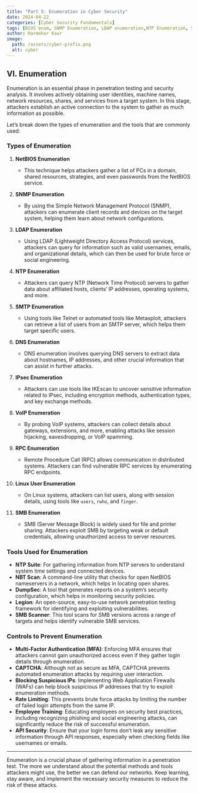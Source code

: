 ```yaml
---
title: "Part 5: Enumeration in Cyber Security"
date: 2024-04-22
categories: [Cyber Security Fundamentals]
tags: [BIOS enum, SNMP Enumeration, LDAP enumeration,NTP Enumeration, SMTP, DNS, IPSec Enum]
author: Harmehar Kaur
image:
  path: /assets/cyber-prefix.png
  alt: cyber
---
```


## VI. Enumeration

Enumeration is an essential phase in penetration testing and security analysis. It involves actively obtaining user identities, machine names, network resources, shares, and services from a target system. In this stage, attackers establish an active connection to the system to gather as much information as possible.

Let’s break down the types of enumeration and the tools that are commonly used:

### Types of Enumeration

1. **NetBIOS Enumeration**
   - This technique helps attackers gather a list of PCs in a domain, shared resources, strategies, and even passwords from the NetBIOS service.

2. **SNMP Enumeration**
   - By using the Simple Network Management Protocol (SNMP), attackers can enumerate client records and devices on the target system, helping them learn about network configurations.

3. **LDAP Enumeration**
   - Using LDAP (Lightweight Directory Access Protocol) services, attackers can query for information such as valid usernames, emails, and organizational details, which can then be used for brute force or social engineering.

4. **NTP Enumeration**
   - Attackers can query NTP (Network Time Protocol) servers to gather data about affiliated hosts, clients’ IP addresses, operating systems, and more.

5. **SMTP Enumeration**
   - Using tools like Telnet or automated tools like Metasploit, attackers can retrieve a list of users from an SMTP server, which helps them target specific users.

6. **DNS Enumeration**
   - DNS enumeration involves querying DNS servers to extract data about hostnames, IP addresses, and other crucial information that can assist in further attacks.

7. **IPsec Enumeration**
   - Attackers can use tools like IKEscan to uncover sensitive information related to IPsec, including encryption methods, authentication types, and key exchange methods.

8. **VoIP Enumeration**
   - By probing VoIP systems, attackers can collect details about gateways, extensions, and more, enabling attacks like session hijacking, eavesdropping, or VoIP spamming.

9. **RPC Enumeration**
   - Remote Procedure Call (RPC) allows communication in distributed systems. Attackers can find vulnerable RPC services by enumerating RPC endpoints.

10. **Linux User Enumeration**
    - On Linux systems, attackers can list users, along with session details, using tools like `users`, `rwho`, and `finger`.

11. **SMB Enumeration**
    - SMB (Server Message Block) is widely used for file and printer sharing. Attackers exploit SMB by targeting weak or default credentials, allowing unauthorized access to server resources.

### Tools Used for Enumeration

- **NTP Suite**: For gathering information from NTP servers to understand system time settings and connected devices.
- **NBT Scan**: A command-line utility that checks for open NetBIOS nameservers in a network, which helps in locating open shares.
- **DumpSec**: A tool that generates reports on a system’s security configuration, which helps in monitoring security policies.
- **Legion**: An open-source, easy-to-use network penetration testing framework for identifying and exploiting vulnerabilities.
- **SMB Scanner**: This tool scans for SMB versions across a range of targets and helps identify vulnerable SMB services.

### Controls to Prevent Enumeration

- **Multi-Factor Authentication (MFA)**: Enforcing MFA ensures that attackers cannot gain unauthorized access even if they gather login details through enumeration.
- **CAPTCHA**: Although not as secure as MFA, CAPTCHA prevents automated enumeration attacks by requiring user interaction.
- **Blocking Suspicious IPs**: Implementing Web Application Firewalls (WAFs) can help block suspicious IP addresses that try to exploit enumeration methods.
- **Rate Limiting**: This prevents brute force attacks by limiting the number of failed login attempts from the same IP.
- **Employee Training**: Educating employees on security best practices, including recognizing phishing and social engineering attacks, can significantly reduce the risk of successful enumeration.
- **API Security**: Ensure that your login forms don’t leak any sensitive information through API responses, especially when checking fields like usernames or emails.

---

Enumeration is a crucial phase of gathering information in a penetration test. The more we understand about the potential methods and tools attackers might use, the better we can defend our networks. Keep learning, stay aware, and implement the necessary security measures to reduce the risk of these attacks.

